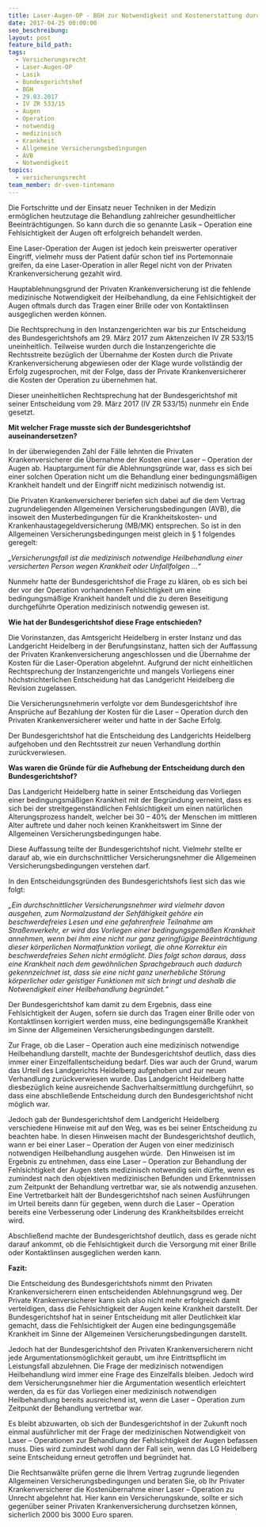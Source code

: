 ```yaml
---
title: Laser-Augen-OP - BGH zur Notwendigkeit und Kostenerstattung durch Private Krankenversicherung
date: 2017-04-25 00:00:00
seo_beschreibung:
layout: post
feature_bild_path:
tags:
  - Versicherungsrecht
  - Laser-Augen-OP
  - Lasik
  - Bundesgerichtshof
  - BGH
  - 29.03.2017
  - IV ZR 533/15
  - Augen
  - Operation
  - notwendig
  - medizinisch
  - Krankheit
  - Allgemeine Versicherungsbedingungen
  - AVB
  - Notwendigkeit
topics:
  - versicherungsrecht
team_member: dr-sven-tintemann
---
```



Die Fortschritte und der Einsatz neuer Techniken in der Medizin ermöglichen heutzutage die Behandlung zahlreicher gesundheitlicher Beeinträchtigungen. So kann durch die so genannte Lasik – Operation eine Fehlsichtigkeit der Augen oft erfolgreich behandelt werden.

Eine Laser-Operation der Augen ist jedoch kein preiswerter operativer Eingriff, vielmehr muss der Patient dafür schon tief ins Portemonnaie greifen, da eine Laser-Operation in aller Regel nicht von der Privaten Krankenversicherung gezahlt wird.

Hauptablehnungsgrund der Privaten Krankenversicherung ist die fehlende medizinische Notwendigkeit der Heilbehandlung, da eine Fehlsichtigkeit der Augen oftmals durch das Tragen einer Brille oder von Kontaktlinsen ausgeglichen werden können.

Die Rechtsprechung in den Instanzengerichten war bis zur Entscheidung des Bundesgerichtshofs am 29. März 2017 zum Aktenzeichen IV ZR 533/15 uneinheitlich. Teilweise wurden durch die Instanzengerichte die Rechtsstreite bezüglich der Übernahme der Kosten durch die Private Krankenversicherung abgewiesen oder der Klage wurde vollständig der Erfolg zugesprochen, mit der Folge, dass der Private Krankenversicherer die Kosten der Operation zu übernehmen hat.

Dieser uneinheitlichen Rechtsprechung hat der Bundesgerichtshof mit seiner Entscheidung vom 29. März 2017 (IV ZR 533/15) nunmehr ein Ende gesetzt.

**Mit welcher Frage musste sich der Bundesgerichtshof auseinandersetzen?**

In der überwiegenden Zahl der Fälle lehnten die Privaten Krankenversicherer die Übernahme der Kosten einer Laser – Operation der Augen ab. Hauptargument für die Ablehnungsgründe war, dass es sich bei einer solchen Operation nicht um die Behandlung einer bedingungsmäßigen Krankheit handelt und der Eingriff nicht medizinisch notwendig ist.

Die Privaten Krankenversicherer beriefen sich dabei auf die dem Vertrag zugrundeliegenden Allgemeinen Versicherungsbedingungen (AVB), die insoweit den Musterbedingungen für die Krankheitskosten- und Krankenhaustagegeldversicherung (MB/MK) entsprechen. So ist in den Allgemeinen Versicherungsbedingungen meist gleich in § 1 folgendes geregelt:

*„Versicherungsfall ist die medizinisch notwendige Heilbehandlung einer versicherten Person wegen Krankheit oder Unfallfolgen …“*

Nunmehr hatte der Bundesgerichtshof die Frage zu klären, ob es sich bei der vor der Operation vorhandenen Fehlsichtigkeit um eine bedingungsmäßige Krankheit handelt und die zu deren Beseitigung durchgeführte Operation medizinisch notwendig gewesen ist.

**Wie hat der Bundesgerichtshof diese Frage entschieden?**

Die Vorinstanzen, das Amtsgericht Heidelberg in erster Instanz und das Landgericht Heidelberg in der Berufungsinstanz, hatten sich der Auffassung der Privaten Krankenversicherung angeschlossen und die Übernahme der Kosten für die Laser-Operation abgelehnt. Aufgrund der nicht einheitlichen Rechtsprechung der Instanzengerichte und mangels Vorliegens einer  höchstrichterlichen Entscheidung hat das Landgericht Heidelberg die Revision zugelassen.

Die Versicherungsnehmerin verfolgte vor dem Bundesgerichtshof ihre Ansprüche auf Bezahlung der Kosten für die Laser – Operation durch den Privaten Krankenversicherer weiter und hatte in der Sache Erfolg.

Der Bundesgerichtshof hat die Entscheidung des Landgerichts Heidelberg aufgehoben und den Rechtsstreit zur neuen Verhandlung dorthin zurückverwiesen.

**Was waren die Gründe für die Aufhebung der Entscheidung durch den Bundesgerichtshof?**

Das Landgericht Heidelberg hatte in seiner Entscheidung das Vorliegen einer bedingungsmäßigen Krankheit mit der Begründung verneint, dass es sich bei der streitgegenständlichen Fehlsichtigkeit um einen natürlichen Alterungsprozess handelt, welcher bei 30 – 40% der Menschen im mittleren Alter auftrete und daher noch keinen Krankheitswert im Sinne der Allgemeinen Versicherungsbedingungen habe.

Diese Auffassung teilte der Bundesgerichtshof nicht. Vielmehr stellte er darauf ab, wie ein durchschnittlicher Versicherungsnehmer die Allgemeinen Versicherungsbedingungen verstehen darf.

In den Entscheidungsgründen des Bundesgerichtshofs liest sich das wie folgt:

*„Ein durchschnittlicher Versicherungsnehmer wird vielmehr davon ausgehen, zum Normalzustand der Sehfähigkeit gehöre ein beschwerdefreies Lesen und eine gefahrenfreie Teilnahme am Straßenverkehr, er wird das Vorliegen einer bedingungsgemäßen Krankheit annehmen, wenn bei ihm eine nicht nur ganz geringfügige Beeinträchtigung dieser körperlichen Normalfunktion vorliegt, die ohne Korrektur ein beschwerdefreies Sehen nicht ermöglicht. Dies folgt schon daraus, dass eine Krankheit nach dem gewöhnlichen Sprachgebrauch auch dadurch gekennzeichnet ist, dass sie eine nicht ganz unerhebliche Störung körperlicher oder geistiger Funktionen mit sich bringt und deshalb die Notwendigkeit einer Heilbehandlung begründet.“*

Der Bundesgerichtshof kam damit zu dem Ergebnis, dass eine Fehlsichtigkeit der Augen, sofern sie durch das Tragen einer Brille oder von Kontaktlinsen korrigiert werden muss, eine bedingungsgemäße Krankheit im Sinne der Allgemeinen Versicherungsbedingungen darstellt.

Zur Frage, ob die Laser – Operation auch eine medizinisch notwendige Heilbehandlung darstellt, machte der Bundesgerichtshof deutlich, dass dies immer einer Einzelfallentscheidung bedarf. Dies war auch der Grund, warum das Urteil des Landgerichts Heidelberg aufgehoben und zur neuen Verhandlung zurückverwiesen wurde. Das Landgericht Heidelberg hatte diesbezüglich keine ausreichende Sachverhaltsermittlung durchgeführt, so dass eine abschließende Entscheidung durch den Bundesgerichtshof nicht möglich war.

Jedoch gab der Bundesgerichtshof dem Landgericht Heidelberg verschiedene Hinweise mit auf den Weg, was es bei seiner Entscheidung zu beachten habe. In diesen Hinweisen macht der Bundesgerichtshof deutlich, wann er bei einer Laser – Operation der Augen von einer medizinisch notwendigen Heilbehandlung ausgehen würde.  Den Hinweisen ist im Ergebnis zu entnehmen, dass eine Laser – Operation zur Behandlung der Fehlsichtigkeit der Augen stets medizinisch notwendig sein dürfte, wenn es zumindest nach den objektiven medizinischen Befunden und Erkenntnissen zum Zeitpunkt der Behandlung vertretbar war, sie als notwendig anzusehen. Eine Vertretbarkeit hält der Bundesgerichtshof nach seinen Ausführungen im Urteil bereits dann für gegeben, wenn durch die Laser – Operation bereits eine Verbesserung oder Linderung des Krankheitsbildes erreicht wird.

Abschließend machte der Bundesgerichtshof deutlich, dass es gerade nicht darauf ankommt, ob die Fehlsichtigkeit durch die Versorgung mit einer Brille oder Kontaktlinsen ausgeglichen werden kann.

**Fazit:**

Die Entscheidung des Bundesgerichtshofs nimmt den Privaten Krankenversicherern einen entscheidenden Ablehnungsgrund weg. Der Private Krankenversicherer kann sich also nicht mehr erfolgreich damit verteidigen, dass die Fehlsichtigkeit der Augen keine Krankheit darstellt. Der Bundesgerichtshof hat in seiner Entscheidung mit aller Deutlichkeit klar gemacht, dass die Fehlsichtigkeit der Augen eine bedingungsgemäße Krankheit im Sinne der Allgemeinen Versicherungsbedingungen darstellt.

Jedoch hat der Bundesgerichtshof den Privaten Krankenversicherern nicht jede Argumentationsmöglichkeit geraubt, um ihre Eintrittspflicht im Leistungsfall abzulehnen. Die Frage der medizinisch notwendigen Heilbehandlung wird immer eine Frage des Einzelfalls bleiben. Jedoch wird dem Versicherungsnehmer hier die Argumentation wesentlich erleichtert werden, da es für das Vorliegen einer medizinisch notwendigen Heilbehandlung bereits ausreichend ist, wenn die Laser – Operation zum Zeitpunkt der Behandlung vertretbar war.

Es bleibt abzuwarten, ob sich der Bundesgerichtshof in der Zukunft noch einmal ausführlicher mit der Frage der medizinischen Notwendigkeit von Laser – Operationen zur Behandlung der Fehlsichtigkeit der Augen befassen muss. Dies wird zumindest wohl dann der Fall sein, wenn das LG Heidelberg seine Entscheidung erneut getroffen und begründet hat.

Die Rechtsanwälte prüfen gerne die Ihrem Vertrag zugrunde liegenden Allgemeinen Versicherungsbedingungen und beraten Sie, ob Ihr Privater Krankenversicherer die Kostenübernahme einer Laser – Operation zu Unrecht abgelehnt hat. Hier kann ein Versicherungskunde, sollte er sich gegenüber seiner Privaten Krankenversicherung durchsetzen können, sicherlich 2000 bis 3000 Euro sparen.